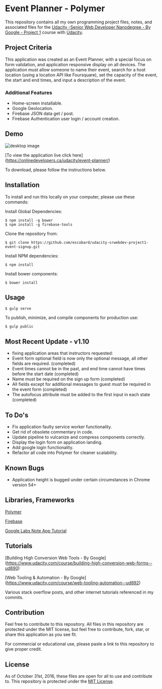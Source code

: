 # Event Planner - Polymer
This repository contains all my own programming project files, notes, and associated files for the [Udacity -Senior Web Developer Nanodegree - By Google - Project 1](https://www.udacity.com/course/object-oriented-javascript--ud015) course with [Udacity](https://www.udacity.com/). 

## Project Criteria
This application was created as an Event Planner, with a special focus on form validation, and application responsive display on all devices. The application must allow someone to name their event, search for a host location (using a location API like Foursquare), set the capacity of the event, the start and end times, and input a description of the event.

### Additional Features
- Home-screen installable.
- Google Geolocation.
- Firebase JSON data get / post. 
- Firebase Authentication user login / account creation.

## Demo

![desktop image](https://onlinedevelopers.ca/udacity/event-planner/components/img/read-me/proj1-collage.jpg)

[To view the application live click here] (https://onlinedevelopers.ca/udacity/event-planner/)

To download, please follow the instructions below.

## Installation

To install and run this locally on your computer, please use these commands:

Install Global Dependencies:
```
$ npm install -g bower
$ npm install -g firebase-tools 
```

Clone the repository from: 
```
$ git clone https://github.com/escobard/udacity-srwebdev-project1-event-signup.git
```

Install NPM dependencies:
```
$ npm install
```

Install bower components:
```
$ bower install
```

## Usage

```
$ gulp serve
```

To publish, minimize, and compile components for production use:

```
$ gulp public
```

## Most Recent Update - v1.10
- fixing application areas that instructors requested:
- Event form optional field is now only the optional message, all other fields are required. (completed)
- Event times cannot be in the past, and end time cannot have times before the start date (completed)
- Name must be required on the sign up form (completed)
- All fields except for additional messages to guest must be required in the event form (completed)
- The autofocus attribute must be added to the first input in each state (completed)

## To Do's
- Fix application faulty service worker functionality.
- Get rid of obsolete commentary in code.
- Update pipeline to vulcanize and compress components correctly.
- Display the login form on application landing.
- Add google login functionality.
- Refactor all code into Polymer for cleaner scalability. 

## Known Bugs
- Application height is bugged under certain circumstances in Chrome version 54+

## Libraries, Frameworks

[Polymer](https://codelabs.developers.google.com/codelabs/polymer-firebase-pwa/index.html?index=..%2F..%2Findex#0)

[Firebase](https://codelabs.developers.google.com/codelabs/polymer-firebase-pwa/index.html?index=..%2F..%2Findex#0)

[Google Labs Note App Tutorial](https://codelabs.developers.google.com/codelabs/polymer-firebase-pwa/index.html?index=..%2F..%2Findex#0)

## Tutorials

[Building High Conversion Web Tools - By Google] (https://www.udacity.com/course/building-high-conversion-web-forms--ud890) 

[Web Tooling & Automation - By Google] (https://www.udacity.com/course/web-tooling-automation--ud892)

Various stack overflow posts, and other internet tutorials referenced in my commits. 

## Contribution

Feel free to contribute to this repository. All files in this repository are protected under the MIT license, but feel free to contribute, fork, star, or share this application as you see fit.

For commercial or educational use, please paste a link to this repository to give proper credit.

## License
As of October 31st, 2016, these files are open for all to use and contribute to. This repository is protected under the [MIT License](http://choosealicense.com/licenses/mit/).
